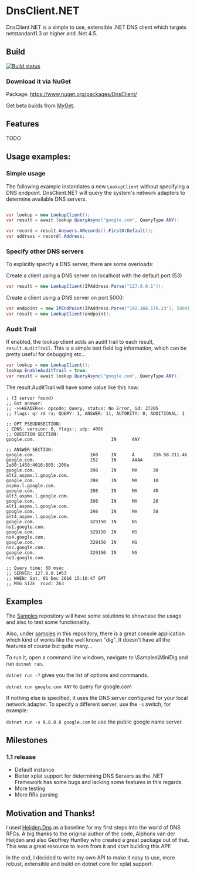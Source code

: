 # DnsClient.NET
DnsClient.NET is a simple to use, extensible .NET DNS client which targets netstandard1.3 or higher and .Net 4.5.

## Build

[![Build status](https://ci.appveyor.com/api/projects/status/y1nlxim8tkv7w3f4?svg=true)](https://ci.appveyor.com/project/MichaCo/dnsclient-net)

### Download it via NuGet
Package: https://www.nuget.org/packages/DnsClient/

Get beta builds from [MyGet](https://www.myget.org/feed/dnsclient/package/nuget/DnsClient).

## Features
TODO

## Usage examples:
### Simple usage
The following example instantiates a new `LookupClient` without specifying a DNS endpoint. 
DnsClient.NET will query the system's network adapters to determine available DNS servers.

``` csharp

var lookup = new LookupClient();
var result = await lookup.QueryAsync("google.com", QueryType.ANY);

var record = result.Answers.ARecords().FirstOrDefault();
var address = record?.Address;

``` 

### Specify other DNS servers
To explicitly specify a DNS server, there are some overloads:

Create a client using a DNS server on localhost with the default port (53)

``` csharp
var result = new LookupClient(IPAddress.Parse("127.0.0.1"));
```

Create a client using a DNS server on port 5000:

``` csharp
var endpoint = new IPEndPoint(IPAddress.Parse("192.168.178.23"), 5000);
var result = new LookupClient(endpoint);
```

### Audit Trail
If enabled, the lookup client adds an audit trail to each result, `result.AuditTrail`. This is a simple text field log information, which can be pretty useful for debugging etc...

```csharp
var lookup = new LookupClient();
lookup.EnableAuditTrail = true;
var result = await lookup.QueryAsync("google.com", QueryType.ANY);
```

The result.AuditTrail will have some value like this now:

```
; (3 server found)
;; Got answer:
;; ->>HEADER<<- opcode: Query, status: No Error, id: 27205
;; flags: qr rd ra; QUERY: 1, ANSWER: 11, AUTORITY: 0, ADDITIONAL: 1

;; OPT PSEUDOSECTION:
; EDNS: version: 0, flags:; udp: 4096
;; QUESTION SECTION:
google.com.                             IN      ANY

;; ANSWER SECTION:
google.com.                     160     IN      A       216.58.211.46
google.com.                     152     IN      AAAA    2a00:1450:4016:805::200e
google.com.                     398     IN      MX      30 alt2.aspmx.l.google.com.
google.com.                     398     IN      MX      10 aspmx.l.google.com.
google.com.                     398     IN      MX      40 alt3.aspmx.l.google.com.
google.com.                     398     IN      MX      20 alt1.aspmx.l.google.com.
google.com.                     398     IN      MX      50 alt4.aspmx.l.google.com.
google.com.                     329150  IN      NS      ns1.google.com.
google.com.                     329150  IN      NS      ns4.google.com.
google.com.                     329150  IN      NS      ns2.google.com.
google.com.                     329150  IN      NS      ns3.google.com.

;; Query time: 68 msec
;; SERVER: 127.0.0.1#53
;; WHEN: Sat, 01 Dec 2016 15:10:47 GMT
;; MSG SIZE  rcvd: 263
```


## Examples

The [Samples](https://github.com/MichaCo/DnsClient.NET.Samples) repository will have some solutions to showcase the usage and also to test some functionality.

Also, under [samples](https://github.com/MichaCo/DnsClient.NET/tree/dev/samples) in this repository, there is a great console application which kind of works like the well known "dig".
It doesn't have all the features of course but quite many...

To run it, open a command line windows, navigate to \Samples\MiniDig and run `dotnet run`.

`dotnet run -?` gives you the list of options and commands.

`dotnet run google.com ANY` to query for google.com

If nothing else is specified, it uses the DNS server configured for your local network adapter.
To specify a different server, use the `-s` switch, for example:

`dotnet run -s 8.8.8.8 google.com` to use the public google name server.

## Milestones
### 1.1 release
* Default instance
* Better xplat support for determining DNS Servers as the .NET Framework has some bugs and lacking some features in this regards.
* More testing
* More RRs parsing

## Motivation and Thanks!
I used [Heijden.Dns](https://github.com/ghuntley/Heijden.Dns) as a baseline for my first steps into the world of DNS RFCs. A big thanks to the original author of the code, Alphons van der Heijden and also Geoffrey Huntley who created a great package out of that. This was a great resource to learn from it and start building this API!

In the end, I decided to write my own API to make it easy to use, more robust, extensible and build on dotnet core for xplat support.

